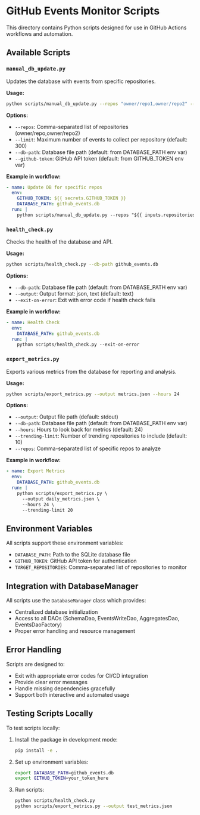 # GitHub Events Monitor Scripts

This directory contains Python scripts designed for use in GitHub Actions workflows and automation.

## Available Scripts

### `manual_db_update.py`

Updates the database with events from specific repositories.

**Usage:**
```bash
python scripts/manual_db_update.py --repos "owner/repo1,owner/repo2" --limit 300
```

**Options:**
- `--repos`: Comma-separated list of repositories (owner/repo,owner/repo2)
- `--limit`: Maximum number of events to collect per repository (default: 300)
- `--db-path`: Database file path (default: from DATABASE_PATH env var)
- `--github-token`: GitHub API token (default: from GITHUB_TOKEN env var)

**Example in workflow:**
```yaml
- name: Update DB for specific repos
  env:
    GITHUB_TOKEN: ${{ secrets.GITHUB_TOKEN }}
    DATABASE_PATH: github_events.db
  run: |
    python scripts/manual_db_update.py --repos "${{ inputs.repositories }}" --limit 300
```

### `health_check.py`

Checks the health of the database and API.

**Usage:**
```bash
python scripts/health_check.py --db-path github_events.db
```

**Options:**
- `--db-path`: Database file path (default: from DATABASE_PATH env var)
- `--output`: Output format: json, text (default: text)
- `--exit-on-error`: Exit with error code if health check fails

**Example in workflow:**
```yaml
- name: Health Check
  env:
    DATABASE_PATH: github_events.db
  run: |
    python scripts/health_check.py --exit-on-error
```

### `export_metrics.py`

Exports various metrics from the database for reporting and analysis.

**Usage:**
```bash
python scripts/export_metrics.py --output metrics.json --hours 24
```

**Options:**
- `--output`: Output file path (default: stdout)
- `--db-path`: Database file path (default: from DATABASE_PATH env var)
- `--hours`: Hours to look back for metrics (default: 24)
- `--trending-limit`: Number of trending repositories to include (default: 10)
- `--repos`: Comma-separated list of specific repos to analyze

**Example in workflow:**
```yaml
- name: Export Metrics
  env:
    DATABASE_PATH: github_events.db
  run: |
    python scripts/export_metrics.py \
      --output daily_metrics.json \
      --hours 24 \
      --trending-limit 20
```

## Environment Variables

All scripts support these environment variables:

- `DATABASE_PATH`: Path to the SQLite database file
- `GITHUB_TOKEN`: GitHub API token for authentication
- `TARGET_REPOSITORIES`: Comma-separated list of repositories to monitor

## Integration with DatabaseManager

All scripts use the `DatabaseManager` class which provides:
- Centralized database initialization
- Access to all DAOs (SchemaDao, EventsWriteDao, AggregatesDao, EventsDaoFactory)
- Proper error handling and resource management

## Error Handling

Scripts are designed to:
- Exit with appropriate error codes for CI/CD integration
- Provide clear error messages
- Handle missing dependencies gracefully
- Support both interactive and automated usage

## Testing Scripts Locally

To test scripts locally:

1. Install the package in development mode:
   ```bash
   pip install -e .
   ```

2. Set up environment variables:
   ```bash
   export DATABASE_PATH=github_events.db
   export GITHUB_TOKEN=your_token_here
   ```

3. Run scripts:
   ```bash
   python scripts/health_check.py
   python scripts/export_metrics.py --output test_metrics.json
   ```
